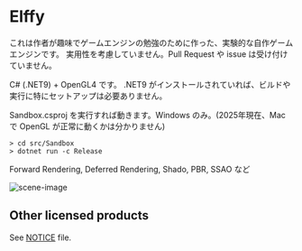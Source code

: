 # Elffy

これは作者が趣味でゲームエンジンの勉強のために作った、実験的な自作ゲームエンジンです。
実用性を考慮していません。Pull Request や issue は受け付けていません。

C# (.NET9) + OpenGL4 です。
.NET9 がインストールされていれば、ビルドや実行に特にセットアップは必要ありません。

Sandbox.csproj を実行すれば動きます。Windows のみ。(2025年現在、Mac で OpenGL が正常に動くかは分かりません)

```
> cd src/Sandbox
> dotnet run -c Release
```

Forward Rendering, Deferred Rendering, Shado, PBR, SSAO など

![scene-image](./img/image.gif)

## Other licensed products

See [NOTICE](https://github.com/ikorin24/Elffy/blob/master/NOTICE.md) file.

